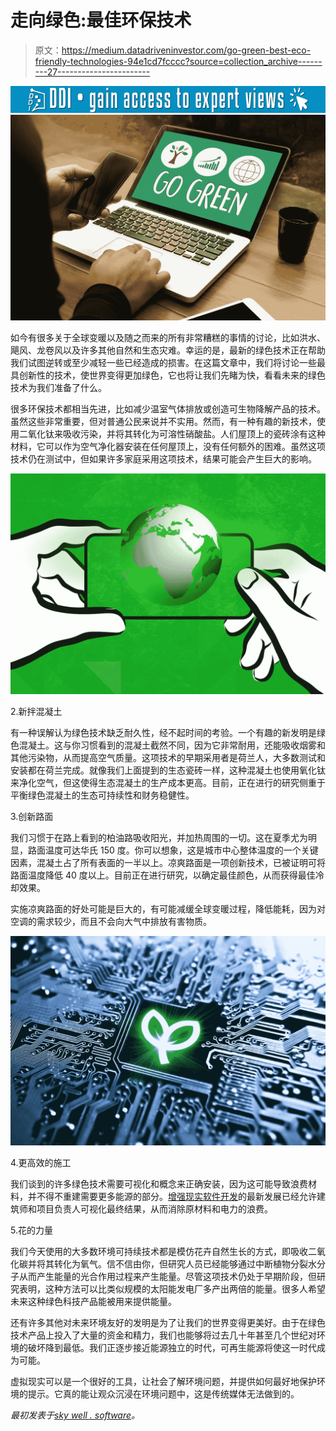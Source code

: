 # 走向绿色:最佳环保技术

> 原文：<https://medium.datadriveninvestor.com/go-green-best-eco-friendly-technologies-94e1cd7fcccc?source=collection_archive---------27----------------------->

[![](img/154c23270caa09b52eb2b42b8b33a9cd.png)](http://www.track.datadriveninvestor.com/1B9E)![](img/ae2fb5fbb9db726f4c6c06b4ca2983dd.png)

如今有很多关于全球变暖以及随之而来的所有非常糟糕的事情的讨论，比如洪水、飓风、龙卷风以及许多其他自然和生态灾难。幸运的是，最新的绿色技术正在帮助我们试图逆转或至少减轻一些已经造成的损害。在这篇文章中，我们将讨论一些最具创新性的技术，使世界变得更加绿色，它也将让我们先睹为快，看看未来的绿色技术为我们准备了什么。

很多环保技术都相当先进，比如减少温室气体排放或创造可生物降解产品的技术。虽然这些非常重要，但对普通公民来说并不实用。然而，有一种有趣的新技术，使用二氧化钛来吸收污染，并将其转化为可溶性硝酸盐。人们屋顶上的瓷砖涂有这种材料，它可以作为空气净化器安装在任何屋顶上，没有任何额外的困难。虽然这项技术仍在测试中，但如果许多家庭采用这项技术，结果可能会产生巨大的影响。

![](img/75225539735cc6a7fea3657b41325bdf.png)

2.新拌混凝土

有一种误解认为绿色技术缺乏耐久性，经不起时间的考验。一个有趣的新发明是绿色混凝土。这与你习惯看到的混凝土截然不同，因为它非常耐用，还能吸收烟雾和其他污染物，从而提高空气质量。这项技术的早期采用者是荷兰人，大多数测试和安装都在荷兰完成。就像我们上面提到的生态瓷砖一样，这种混凝土也使用氧化钛来净化空气，但这使得生态混凝土的生产成本更高。目前，正在进行的研究侧重于平衡绿色混凝土的生态可持续性和财务稳健性。

3.创新路面

我们习惯于在路上看到的柏油路吸收阳光，并加热周围的一切。这在夏季尤为明显，路面温度可达华氏 150 度。你可以想象，这是城市中心整体温度的一个关键因素，混凝土占了所有表面的一半以上。凉爽路面是一项创新技术，已被证明可将路面温度降低 40 度以上。目前正在进行研究，以确定最佳颜色，从而获得最佳冷却效果。

实施凉爽路面的好处可能是巨大的，有可能减缓全球变暖过程，降低能耗，因为对空调的需求较少，而且不会向大气中排放有害物质。

![](img/c9075cadd4f7fbdcde407ca4200b5021.png)

4.更高效的施工

我们谈到的许多绿色技术需要可视化和概念来正确安装，因为这可能导致浪费材料，并不得不重建需要更多能源的部分。[增强现实软件开发](https://skywell.software/ar-vr-development/)的最新发展已经允许建筑师和项目负责人可视化最终结果，从而消除原材料和电力的浪费。

5.花的力量

我们今天使用的大多数环境可持续技术都是模仿花卉自然生长的方式，即吸收二氧化碳并将其转化为氧气。信不信由你，但研究人员已经能够通过中断植物分裂水分子从而产生能量的光合作用过程来产生能量。尽管这项技术仍处于早期阶段，但研究表明，这种方法可以比类似规模的太阳能发电厂多产出两倍的能量。很多人希望未来这种绿色科技产品能被用来提供能量。

还有许多其他对未来环境友好的发明是为了让我们的世界变得更美好。由于在绿色技术产品上投入了大量的资金和精力，我们也能够将过去几十年甚至几个世纪对环境的破坏降到最低。我们正逐步接近能源独立的时代，可再生能源将使这一时代成为可能。

虚拟现实可以是一个很好的工具，让社会了解环境问题，并提供如何最好地保护环境的提示。它真的能让观众沉浸在环境问题中，这是传统媒体无法做到的。

*最初发表于*[*sky well . software*](https://skywell.software/blog/go-green-best-eco-friendly-technologies/)*。*